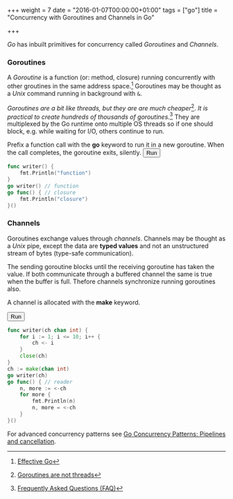 +++
weight = 7
date = "2016-01-07T00:00:00+01:00"
tags = ["go"]
title = "Concurrency with Goroutines and Channels in Go"

+++

_Go_ has inbuilt primitives for concurrency called _Goroutines_ and _Channels_.

<!--more-->

### Goroutines

A _Goroutine_ is a function (or: method, closure) running concurrently with other
groutines in the same address space.[^1] Goroutines may be thought as a _Unix_
command running in background with `&`.

_Goroutines are a bit like threads, but they are are much cheaper_[^2]. _It is
practical to create hundreds of thousands of goroutines._[^3] They are multiplexed
by the Go runtime onto multiple OS threads so if one should block, e.g. while
waiting for I/O, others continue to run.

Prefix a function call with the **go** keyword to run it in a new goroutine. When
the call completes, the goroutine exits, silently.
<a target="_blank" href="http://play.golang.org/p/aPgFvX4az7"><button class="playground">Run</button></a>

~~~go
func writer() {
	fmt.Println("function")
}
go writer() // function
go func() { // closure
	fmt.Println("closure")
}()
~~~

### Channels

Goroutines exchange values through _channels_. Channels may be thought as a
_Unix_ pipe, except the data are **typed values** and not an unstructured
stream of bytes (type-safe communication).

The sending goroutine blocks until the receiving goroutine has taken the value.
If both communicate through a buffered channel the same is true when the buffer
is full. Thefore channels synchronize running goroutines also.

A channel is allocated with the **make** keyword.

<a target="_blank" href="http://play.golang.org/p/Brd0bxSeOn"><button class="playground">Run</button></a>

~~~go
func writer(ch chan int) {
	for i := 1; i <= 10; i++ {
		ch <- i
	}
	close(ch)
}
ch := make(chan int)
go writer(ch)
go func() { // reader
	n, more := <-ch
	for more {
		fmt.Println(n)
		n, more = <-ch
	}
}()
~~~

For advanced concurrency patterns see [Go Concurrency Patterns: Pipelines and cancellation](https://blog.golang.org/pipelines).

[^1]: [Effective Go](https://golang.org/doc/effective_go.html#goroutines)
[^2]: [Goroutines are not threads](http://talks.golang.org/2012/waza.slide#32)
[^3]: [Frequently Asked Questions (FAQ)](https://golang.org/doc/faq#goroutines)

